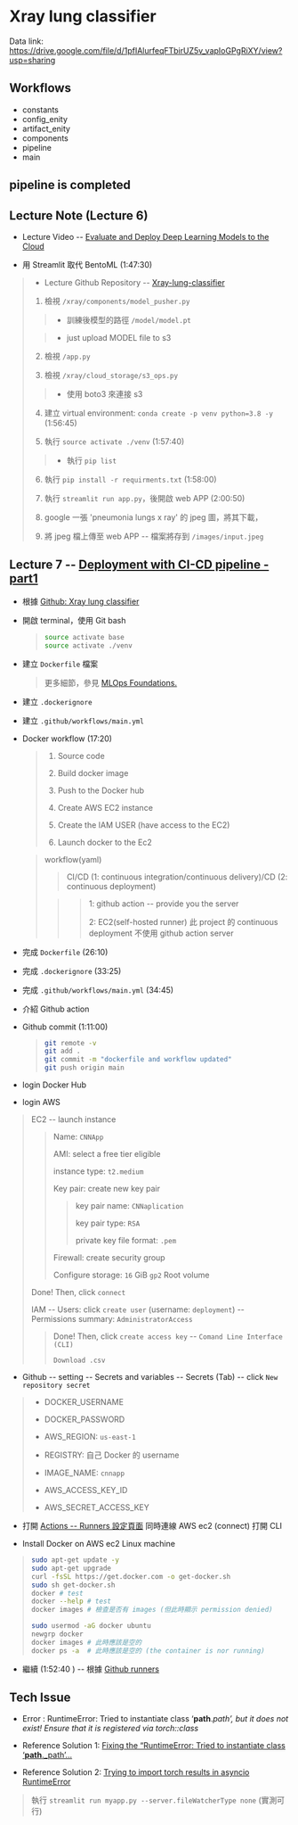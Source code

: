 # Xray lung classifier

Data link: https://drive.google.com/file/d/1pfIAlurfeqFTbirUZ5v_vapIoGPgRiXY/view?usp=sharing


## Workflows

- constants
- config_enity
- artifact_enity
- components
- pipeline
- main


## pipeline is completed

## Lecture Note (Lecture 6)

* Lecture Video -- [Evaluate and Deploy Deep Learning Models to the Cloud](https://www.youtube.com/watch?v=jk_YAsI9z5w)

* 用 Streamlit 取代 BentoML (1:47:30)

> - Lecture Github Repository -- [Xray-lung-classifier](https://github.com/sunnysavita10/Xray-lung-classifier)
>
> 1. 檢視 `/xray/components/model_pusher.py`
>
> > * 訓練後模型的路徑 `/model/model.pt`
> 
> > * just upload MODEL file to s3
>
> 2. 檢視 `/app.py`
>
> 3. 檢視 `/xray/cloud_storage/s3_ops.py`
> > * 使用 boto3 來連接 s3
>
> 4. 建立 virtual environment: `conda create -p venv python=3.8 -y` (1:56:45)
>
> 5. 執行 `source activate ./venv` (1:57:40)
> > * 執行 `pip list`
>
> 6. 執行 `pip install -r requirments.txt` (1:58:00)
>
> 7. 執行 `streamlit run app.py`，後開啟 web APP (2:00:50)
>
> 8. google 一張 'pneumonia lungs x ray' 的 jpeg 圖，將其下載，
>
> 9. 將 jpeg 檔上傳至 web APP -- 檔案將存到 `/images/input.jpeg`

## Lecture 7 -- [Deployment with CI-CD pipeline - part1](https://www.youtube.com/watch?v=Tm49jrcKRyI)

* 根據 [Github: Xray lung classifier](https://github.com/henrykohl/deeplearningupdatedwithstreamlit)

* 開啟 terminal，使用 Git bash
  > ```bash
  > source activate base
  > source activate ./venv
  > ```

* 建立 `Dockerfile` 檔案
  > 更多細節，參見 [MLOps Foundations.](https://www.youtube.com/playlist?list=PLmQAMKHKeLZ9iaLWBULDE_hiPtOiHiDz0)

* 建立 `.dockerignore`

* 建立 `.github/workflows/main.yml`

* Docker workflow (17:20)
  > 1. Source code
  > 
  > 2. Build docker image
  > 
  > 3. Push to the Docker hub
  > 
  > 4. Create AWS EC2 instance
  > 
  > 5. Create the IAM USER (have access to the EC2)
  > 
  > 6. Launch docker to the Ec2

  > workflow(yaml)
  >
  > > CI/CD (1: continuous integration/continuous delivery)/CD (2: continuous deployment)
  > 
  > > > 1: github action -- provide you the server 
  > > >
  > > > 2: EC2(self-hosted runner) 此 project 的 continuous deployment 不使用 github action server

* 完成 `Dockerfile` (26:10)

* 完成 `.dockerignore` (33:25) 

* 完成 `.github/workflows/main.yml` (34:45) 

* 介紹 Github action

* Github commit (1:11:00)
  > ```bash
  > git remote -v
  > git add .
  > git commit -m "dockerfile and workflow updated"
  > git push origin main
  > ```

* login Docker Hub

* login AWS
 > EC2 -- launch instance 
 > > Name: `CNNApp`
 > > 
 > > AMI: select a free tier eligible
 > > 
 > > instance type: `t2.medium`
 > > 
 > > Key pair: create new key pair
 > > > key pair name: `CNNaplication`
 > > > 
 > > > key pair type: `RSA`
 > > > 
 > > > private key file format: `.pem`
 > >
 > > Firewall: create security group
 > > 
 > > Configure storage: `16` GiB `gp2` Root volume
 >
 > Done! Then, click `connect`
 >
 > IAM -- Users: click `create user` (username: `deployment`) -- Permissions summary: `AdministratorAccess`
 > > Done! Then, click `create access key` -- `Comand Line Interface (CLI)`
 > > 
 > > `Download .csv`

* Github -- setting -- Secrets and variables -- Secrets (Tab) -- click `New repository secret`
 > * DOCKER_USERNAME
 >
 > * DOCKER_PASSWORD
 >
 > * AWS_REGION: `us-east-1`
 >
 > * REGISTRY: 自己 Docker 的 username
 >
 > * IMAGE_NAME: `cnnapp`
 >
 > * AWS_ACCESS_KEY_ID
 >
 > * AWS_SECRET_ACCESS_KEY

* 打開 [Actions -- Runners 設定頁面](https://github.com/henrykohl/deeplearningupdatedwithstreamlit/settings/actions/runners/new) 同時連線 AWS ec2 (connect) 打開 CLI

* Install Docker on AWS ec2 Linux machine
 > ```bash
 > sudo apt-get update -y
 > sudo apt-get upgrade
 > curl -fsSL https://get.docker.com -o get-docker.sh
 > sudo sh get-docker.sh
 > docker # test
 > docker --help # test
 > docker images # 檢查是否有 images (但此時顯示 permission denied)
 > 
 > sudo usermod -aG docker ubuntu
 > newgrp docker
 > docker images # 此時應該是空的
 > docker ps -a  # 此時應該是空的 (the container is nor running)
 > ```

* 繼續 (1:52:40 ) -- 根據 [Github runners](https://github.com/henrykohl/deeplearningupdatedwithstreamlit/settings/actions/runners/new)
> 


## Tech Issue

* Error : RuntimeError: Tried to instantiate class ‘__path__._path’, but it does not exist! Ensure that it is registered via torch::class_

* Reference Solution 1: [Fixing the “RuntimeError: Tried to instantiate class ‘__path__._path’...](https://medium.com/@subash_68978/1b4d1d99509d)

* Reference Solution 2: [Trying to import torch results in asyncio RuntimeError](https://github.com/streamlit/streamlit/issues/10992)
> 執行 `streamlit run myapp.py --server.fileWatcherType none` (實測可行)